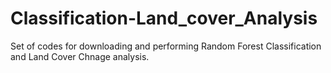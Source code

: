 # Classification-Land_cover_Analysis
Set of codes for downloading and performing Random Forest Classification and Land Cover Chnage analysis.


